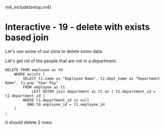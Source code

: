 
m4_include(setup.m4)

# Interactive - 19 - delete with exists based join

Let's use some of our joins to delete some data.

Let's get rid of the people that are not in a department.

```
DELETE FROM employee as t0
	WHERE exists (
		SELECT t1.name as "Employee Name", t2.dept_name as "Department Name", t1.pay "Year Pay"
		FROM employee as t1
			LEFT OUTER join department as t2 on ( t1.department_id = t2.department_id )
		WHERE t1.department_id is null
          AND t0.employee_id = t1.employee_id
	)
;
```

It should delete 2 rows.


